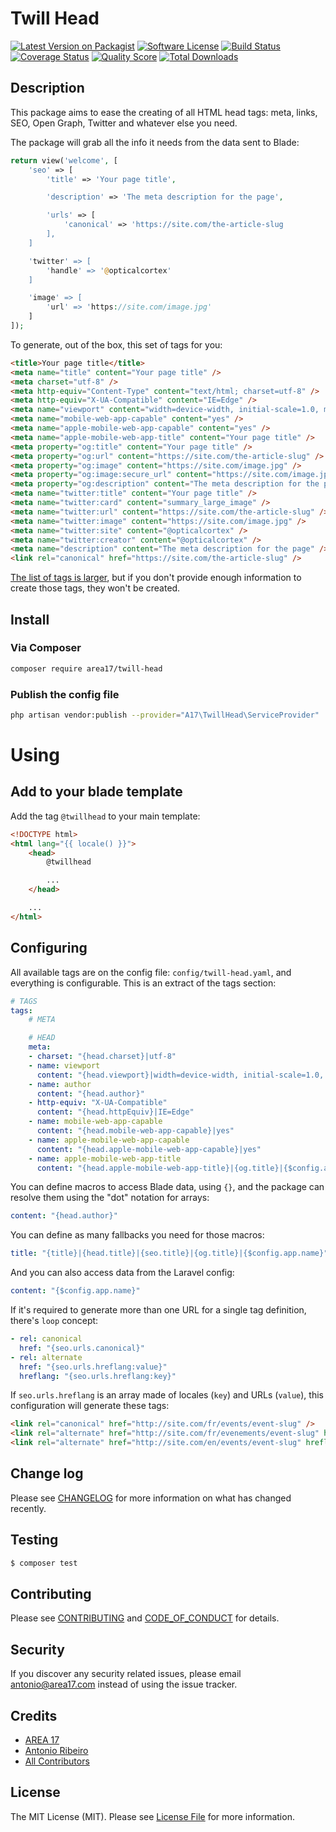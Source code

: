 # Twill Head

[![Latest Version on Packagist][ico-version]][link-packagist]
[![Software License][ico-license]](LICENSE.md)
[![Build Status][ico-travis]][link-travis]
[![Coverage Status][ico-scrutinizer]][link-scrutinizer]
[![Quality Score][ico-code-quality]][link-code-quality]
[![Total Downloads][ico-downloads]][link-downloads]

## Description

This package aims to ease the creating of all HTML head tags: meta, links, SEO, Open Graph, Twitter and whatever else you need. 

The package will grab all the info it needs from the data sent to Blade:

``` php
return view('welcome', [
    'seo' => [
        'title' => 'Your page title',

        'description' => 'The meta description for the page',

        'urls' => [
            'canonical' => 'https://site.com/the-article-slug
        ],
    ]

    'twitter' => [
        'handle' => '@opticalcortex'
    ]

    'image' => [
        'url' => 'https://site.com/image.jpg'
    ]
]);
```

To generate, out of the box, this set of tags for you:

``` html
<title>Your page title</title>
<meta name="title" content="Your page title" />
<meta charset="utf-8" />
<meta http-equiv="Content-Type" content="text/html; charset=utf-8" />
<meta http-equiv="X-UA-Compatible" content="IE=Edge" />
<meta name="viewport" content="width=device-width, initial-scale=1.0, minimum-scale=1" />
<meta name="mobile-web-app-capable" content="yes" />
<meta name="apple-mobile-web-app-capable" content="yes" />
<meta name="apple-mobile-web-app-title" content="Your page title" />
<meta property="og:title" content="Your page title" />
<meta property="og:url" content="https://site.com/the-article-slug" />
<meta property="og:image" content="https://site.com/image.jpg" />
<meta property="og:image:secure_url" content="https://site.com/image.jpg" />
<meta property="og:description" content="The meta description for the page" />
<meta name="twitter:title" content="Your page title" />
<meta name="twitter:card" content="summary_large_image" />
<meta name="twitter:url" content="https://site.com/the-article-slug" />
<meta name="twitter:image" content="https://site.com/image.jpg" />
<meta name="twitter:site" content="@opticalcortex" />
<meta name="twitter:creator" content="@opticalcortex" />
<meta name="description" content="The meta description for the page" />
<link rel="canonical" href="https://site.com/the-article-slug" />        
```

[The list of tags is larger](https://github.com/area17/twill-head/blob/master/config/twill-head.yaml), but if you don't provide enough information to create those tags, they won't be created.

## Install

### Via Composer

``` bash
composer require area17/twill-head
```

### Publish the config file

``` bash
php artisan vendor:publish --provider="A17\TwillHead\ServiceProvider"
```

# Using

## Add to your blade template

Add the tag `@twillhead` to your main template:

``` html
<!DOCTYPE html>
<html lang="{{ locale() }}">
    <head>
        @twillhead

        ...
    </head>

    ...
</html>
``` 

## Configuring 

All available tags are on the config file: `config/twill-head.yaml`, and everything is configurable. This is an extract of the tags section:

``` yaml
# TAGS
tags:
    # META

    # HEAD
    meta:
    - charset: "{head.charset}|utf-8"
    - name: viewport
      content: "{head.viewport}|width=device-width, initial-scale=1.0, minimum-scale=1"
    - name: author
      content: "{head.author}"
    - http-equiv: "X-UA-Compatible"
      content: "{head.httpEquiv}|IE=Edge"
    - name: mobile-web-app-capable
      content: "{head.mobile-web-app-capable}|yes"
    - name: apple-mobile-web-app-capable
      content: "{head.apple-mobile-web-app-capable}|yes"
    - name: apple-mobile-web-app-title
      content: "{head.apple-mobile-web-app-title}|{og.title}|{$config.app.name}"
```

You can define macros to access Blade data, using `{}`, and the package can resolve them using the "dot" notation for arrays:

``` yaml
content: "{head.author}"
```

You can define as many fallbacks you need for those macros:

``` yaml
title: "{title}|{head.title}|{seo.title}|{og.title}|{$config.app.name}"
```

And you can also access data from the Laravel config:

``` yaml
content: "{$config.app.name}"
```

If it's required to generate more than one URL for a single tag definition, there's `loop` concept:

``` yaml
- rel: canonical
  href: "{seo.urls.canonical}"
- rel: alternate
  href: "{seo.urls.hreflang:value}"
  hreflang: "{seo.urls.hreflang:key}"
```

If `seo.urls.hreflang` is an array made of locales (`key`) and URLs (`value`), this configuration will generate these tags:

``` html
<link rel="canonical" href="http://site.com/fr/events/event-slug" />
<link rel="alternate" href="http://site.com/fr/evenements/event-slug" hreflang="fr" />
<link rel="alternate" href="http://site.com/en/events/event-slug" hreflang="en" />
```

## Change log

Please see [CHANGELOG](CHANGELOG.md) for more information on what has changed recently.

## Testing

``` bash
$ composer test
```

## Contributing

Please see [CONTRIBUTING](CONTRIBUTING.md) and [CODE_OF_CONDUCT](CODE_OF_CONDUCT.md) for details.

## Security

If you discover any security related issues, please email antonio@area17.com instead of using the issue tracker.

## Credits

- [AREA 17](https://github.com/area17)
- [Antonio Ribeiro][link-author]
- [All Contributors][link-contributors]

## License

The MIT License (MIT). Please see [License File](LICENSE.md) for more information.

[ico-version]: https://img.shields.io/packagist/v/area17/twill-head.svg?style=flat-square
[ico-license]: https://img.shields.io/badge/license-MIT-brightgreen.svg?style=flat-square
[ico-travis]: https://img.shields.io/travis/area17/twill-head/master.svg?style=flat-square
[ico-scrutinizer]: https://img.shields.io/scrutinizer/coverage/g/area17/twill-head.svg?style=flat-square
[ico-code-quality]: https://img.shields.io/scrutinizer/g/area17/twill-head.svg?style=flat-square
[ico-downloads]: https://img.shields.io/packagist/dt/area17/twill-head.svg?style=flat-square

[link-packagist]: https://packagist.org/packages/area17/twill-head
[link-travis]: https://travis-ci.org/area17/twill-head
[link-scrutinizer]: https://scrutinizer-ci.com/g/area17/twill-head/code-structure
[link-code-quality]: https://scrutinizer-ci.com/g/area17/twill-head
[link-downloads]: https://packagist.org/packages/area17/twill-head
[link-author]: https://github.com/antonioribeiro
[link-contributors]: ../../contributors
